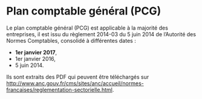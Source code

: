 Plan comptable général (PCG)
============================

Le plan comptable général (PCG) est applicable à la majorité des entreprises, il est issu du règlement 2014-03 du 5 juin 2014 de l’Autorité des Normes Comptables, consolidé à différentes dates :

- **1er janvier 2017**,
- 1er janvier 2016,
- 5 juin 2014.

Ils sont extraits des PDF qui peuvent être téléchargés sur http://www.anc.gouv.fr/cms/sites/anc/accueil/normes-francaises/reglementation-sectorielle.html.

